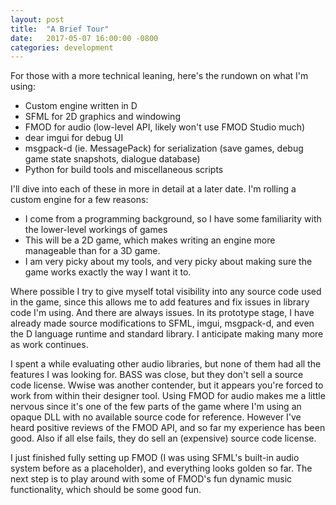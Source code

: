 ```yaml
---
layout: post
title:  "A Brief Tour"
date:   2017-05-07 16:00:00 -0800
categories: development
---
```

For those with a more technical leaning, here's the rundown on what I'm using:

- Custom engine written in D
- SFML for 2D graphics and windowing
- FMOD for audio (low-level API, likely won't use FMOD Studio much)
- dear imgui for debug UI
- msgpack-d (ie. MessagePack) for serialization (save games, debug game state snapshots, dialogue database)
- Python for build tools and miscellaneous scripts

I'll dive into each of these in more in detail at a later date. I'm rolling a custom engine for a few reasons:

- I come from a programming background, so I have some familiarity with the lower-level workings of games
- This will be a 2D game, which makes writing an engine more manageable than for a 3D game.
- I am very picky about my tools, and very picky about making sure the game works exactly the way I want it to.

Where possible I try to give myself total visibility into any source code used in the game, since this allows me to add features and fix issues in library code I'm using. And there are always issues. In its prototype stage, I have already made source modifications to SFML, imgui, msgpack-d, and even the D language runtime and standard library. I anticipate making many more as work continues.

I spent a while evaluating other audio libraries, but none of them had all the features I was looking for. BASS was close, but they don't sell a source code license. Wwise was another contender, but it appears you're forced to work from within their designer tool. Using FMOD for audio makes me a little nervous since it's one of the few parts of the game where I'm using an opaque DLL with no available source code for reference. However I've heard positive reviews of the FMOD API, and so far my experience has been good. Also if all else fails, they do sell an (expensive) source code license.

I just finished fully setting up FMOD (I was using SFML's built-in audio system before as a placeholder), and everything looks golden so far. The next step is to play around with some of FMOD's fun dynamic music functionality, which should be some good fun.
